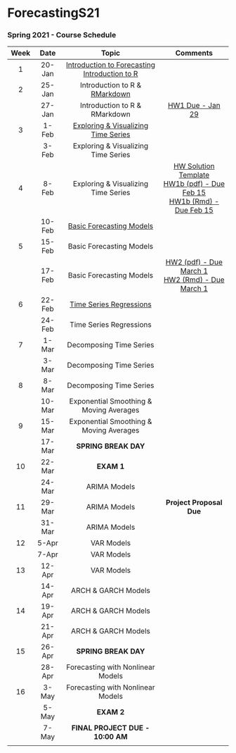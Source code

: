 # ForecastingS21
 
 ### Spring 2021 - Course Schedule

| Week |   Date |                                                                     Topic                                                              |                    Comments                   |
|:----:|:------:|:--------------------------------------------------------------------------------------------------------------------------------------:|:---------------------------------------------:|
| 1    | 20-Jan | [Introduction to Forecasting](Lectures/1.Intro/1.Intro_Time_Series.pdf)  <br>[Introduction to R](http://htmlpreview.github.io/?https://github.com/Shamar-Stewart/ForecastingS21/blob/main/Lectures/1.Intro/R_Introduction.html) |                                               | 
| 2    | 25-Jan | Introduction to R \&   [RMarkdown](http://htmlpreview.github.io/?https://github.com/Shamar-Stewart/ForecastingS21/blob/main/Lectures/1.Intro/RMarkdown_Intro.html)                                                                                                       |                                               |
|      | 27-Jan | Introduction to R \&   RMarkdown                                                                                                       | [HW1 Due - Jan 29](https://www.datacamp.com/) |
| 3    | 1-Feb  | [Exploring \& Visualizing Time   Series](Lectures/Lecture2/2-Visualizing-Time-Series.pdf)                                                                                                 |                                               |
|      | 3-Feb  | Exploring \& Visualizing Time   Series                                                                                                 |                                               |
| 4    | 8-Feb  | Exploring \& Visualizing Time Series                                                                                                   | [HW Solution Template](Homework/Solution_Template) <br>[HW1b (pdf) - Due Feb 15](Homework/HW1/Homework1_S2021.pdf)  <br> [HW1b (Rmd) - Due Feb 15](Homework/HW1/Homework1_S2021.Rmd)                                                      |
|      | 10-Feb | [Basic Forecasting Models](Lectures/Lecture3/3.Evaluation_of_Basic_Forecasting_Models.pdf)                                                                                                               |                                               |
| 5    | 15-Feb | Basic Forecasting Models                                                                                                               |                                               |
|      | 17-Feb | Basic Forecasting Models                                                                                                               | [HW2 (pdf) - Due March 1](Homework/HW2/Homework2_S2021.pdf)  <br> [HW2 (Rmd) - Due March 1](Homework/HW2/Homework2_S2021.Rmd)                                              |
| 6    | 22-Feb | [Time Series Regressions](Lectures/Lecture4/4.Time_Series_Regressions.pdf)                                                                                                                |                                               |
|      | 24-Feb | Time Series Regressions                                                                                                                |                                               |
| 7    | 1-Mar  | Decomposing Time Series                                                                                                                |                                               |
|      | 3-Mar  | Decomposing Time Series                                                                                                                |                                               |
| 8    | 8-Mar  | Decomposing Time Series                                                                                                                |                                               |
|      | 10-Mar | Exponential Smoothing   \& Moving Averages                                                                                             |                                               |
| 9    | 15-Mar | Exponential Smoothing   \& Moving Averages                                                                                             |                                               |
|      | 17-Mar | **SPRING BREAK DAY**                                                                                                                   |                                               |
| 10   | 22-Mar | **EXAM 1**                                                                                                                             |                                               |
|      | 24-Mar | ARIMA Models                                                                                                                           |                                               |
| 11   | 29-Mar | ARIMA Models                                                                                                                           | **Project Proposal Due**                      |
|      | 31-Mar | ARIMA Models                                                                                                                           |                                               |
| 12   | 5-Apr  | VAR Models                                                                                                                             |                                               |
|      | 7-Apr  | VAR Models                                                                                                                             |                                               |
| 13   | 12-Apr | VAR Models                                                                                                                             |                                               |
|      | 14-Apr | ARCH \& GARCH Models                                                                                                                   |                                               |
| 14   | 19-Apr | ARCH \& GARCH Models                                                                                                                   |                                               |
|      | 21-Apr | ARCH \& GARCH Models                                                                                                                   |                                               |
| 15   | 26-Apr | **SPRING BREAK DAY**                                                                                                                   |                                               |
|      | 28-Apr | Forecasting with Nonlinear Models                                                                                                      |                                               |
| 16   | 3-May  | Forecasting with Nonlinear Models                                                                                                      |                                               |
|      | 5-May  | **EXAM 2**                                                                                                                             |                                               |
|      | 7-May  | **FINAL PROJECT DUE - 10:00 AM**                                                                                                       |                                               |
|      |        |                                                                                                                                        |                                               |
